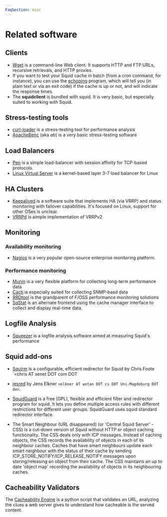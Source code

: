 ```yaml
---
FaqSection: misc
---
```

# Related software

## Clients

- [Wget](ftp://gnjilux.cc.fer.hr/pub/unix/util/wget/) is a
command-line Web client. It supports HTTP and FTP URLs, recursive
retrievals, and HTTP proxies.
- If you want to test your Squid cache in batch (from a cron command,
for instance), you can use the
[echoping](ftp://ftp.internatif.org/pub/unix/echoping/) program,
which will tell you (in plain text or via an exit code) if the cache
is up or not, and will indicate the response times.
- The **squidclient** is bundled with squid. It is very basic, but
especially suited to working with Squid.

## Stress-testing tools

- [curl-loader](http://sourceforge.net/projects/curl-loader) is a
stress-testing tool for performance analysis
- [ApacheBenc](http://httpd.apache.org/docs/2.0/programs/ab.html) (aka
*ab*) is a very basic stress-testing software

## Load Balancers

- [Pen](http://siag.nu/pen/) is a simple load-balancer with session
affinity for TCP-based protocols.
- [Linux Virtual Server](http://www.linuxvirtualserver.org/) is a
kernel-based layer 3-7 load balancer for Linux

## HA Clusters

- [Keepalived](http://www.keepalived.org/) is a software suite that
  implements HA (via VRRP) and status monitoring with failover
  capabilities. It's focused on Linux, support for other OSes is
  unclear.
- [VRRPd](http://off.net/~jme/vrrpd/) is aimple implementation of
  VRRPv2

## Monitoring

### Availability monitoring

- [Nagios](http://www.nagios.org/) is a very popular open-source
  enterprise monitoring platform.

### Performance monitoring

- [Munin](https://munin-monitoring.org/) is a very flexible
  platform for collecting long-term performance data
- [Cacti](http://www.cacti.net/) is especially suited for collecting
  SNMP-basd data
- [RRDtool](http://oss.oetiker.ch/rrdtool) is the grandparent of F/OSS
  performance monitoring solutions
- [SqStat](http://samm.kiev.ua/sqstat/) is an alternate frontend using
  the cache manager interface to collect and display real-time data.

## Logfile Analysis

- [Squeezer](http://sourceforge.net/projects/squidoptimizer/) is a
  logfile analysis software aimed at measuring Squid's performance

## Squid add-ons

- [Squirm](http://squirm.foote.com.au/) is a configurable, efficient
  redirector for Squid by Chris Foote `<chris AT senet DOT com DOT

- [jesred](http://www.linofee.org/~jel/webtools/jesred/) by
  Jens Elkner `<elkner AT wotan DOT cs DOT Uni-Magdeburg DOT de>`.

- [SquidGuard](https://en.wikipedia.org/wiki/SquidGuard) is a free (GPL), flexible
  and efficient filter and redirector program for squid. It lets you
  define multiple access rules with different restrictions for
  different user groups. SquidGuard uses squid standard redirector
  interface.

- The Smart Neighbour (URL disappeared) (or 'Central Squid Server' -
  CSS) is a cut-down version of Squid without HTTP or object caching
  functionality. The CSS deals only with ICP messages. Instead of
  caching objects, the CSS records the availability of objects in each
  of its neighbour caches. Caches that have smart neighbours update
  each smart neighbour with the status of their cache by sending
  ICP_STORE_NOTIFY/ICP_RELEASE_NOTIFY messages upon
  storing/releasing an object from their cache. The CSS maintains an
  up to date 'object map' recording the availability of objects in its
  neighbouring caches.

## Cacheability Validators

The [Cacheability Engine](http://www.mnot.net/cacheability/) is a python
script that validates an URL, analyzing the clues a web server gives to
understand how cacheable is the served content.